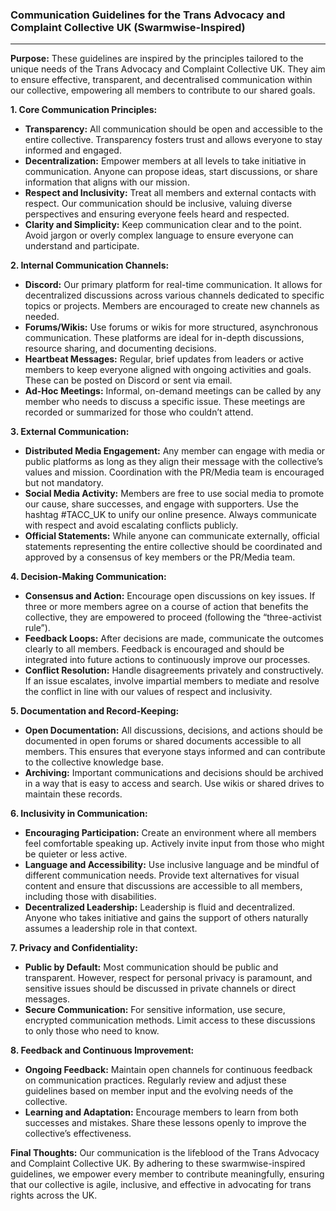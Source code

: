 ### **Communication Guidelines for the Trans Advocacy and Complaint Collective UK (Swarmwise-Inspired)**

---

**Purpose:** These guidelines are inspired by the principles tailored to the unique needs of the Trans Advocacy and Complaint Collective UK. They aim to ensure effective, transparent, and decentralised communication within our collective, empowering all members to contribute to our shared goals.

**1\. Core Communication Principles:**

* **Transparency:** All communication should be open and accessible to the entire collective. Transparency fosters trust and allows everyone to stay informed and engaged.  
* **Decentralization:** Empower members at all levels to take initiative in communication. Anyone can propose ideas, start discussions, or share information that aligns with our mission.  
* **Respect and Inclusivity:** Treat all members and external contacts with respect. Our communication should be inclusive, valuing diverse perspectives and ensuring everyone feels heard and respected.  
* **Clarity and Simplicity:** Keep communication clear and to the point. Avoid jargon or overly complex language to ensure everyone can understand and participate.

**2\. Internal Communication Channels:**

* **Discord:** Our primary platform for real-time communication. It allows for decentralized discussions across various channels dedicated to specific topics or projects. Members are encouraged to create new channels as needed.  
* **Forums/Wikis:** Use forums or wikis for more structured, asynchronous communication. These platforms are ideal for in-depth discussions, resource sharing, and documenting decisions.  
* **Heartbeat Messages:** Regular, brief updates from leaders or active members to keep everyone aligned with ongoing activities and goals. These can be posted on Discord or sent via email.  
* **Ad-Hoc Meetings:** Informal, on-demand meetings can be called by any member who needs to discuss a specific issue. These meetings are recorded or summarized for those who couldn’t attend.

**3\. External Communication:**

* **Distributed Media Engagement:** Any member can engage with media or public platforms as long as they align their message with the collective’s values and mission. Coordination with the PR/Media team is encouraged but not mandatory.  
* **Social Media Activity:** Members are free to use social media to promote our cause, share successes, and engage with supporters. Use the hashtag \#TACC\_UK to unify our online presence. Always communicate with respect and avoid escalating conflicts publicly.  
* **Official Statements:** While anyone can communicate externally, official statements representing the entire collective should be coordinated and approved by a consensus of key members or the PR/Media team.

**4\. Decision-Making Communication:**

* **Consensus and Action:** Encourage open discussions on key issues. If three or more members agree on a course of action that benefits the collective, they are empowered to proceed (following the “three-activist rule”).  
* **Feedback Loops:** After decisions are made, communicate the outcomes clearly to all members. Feedback is encouraged and should be integrated into future actions to continuously improve our processes.  
* **Conflict Resolution:** Handle disagreements privately and constructively. If an issue escalates, involve impartial members to mediate and resolve the conflict in line with our values of respect and inclusivity.

**5\. Documentation and Record-Keeping:**

* **Open Documentation:** All discussions, decisions, and actions should be documented in open forums or shared documents accessible to all members. This ensures that everyone stays informed and can contribute to the collective knowledge base.  
* **Archiving:** Important communications and decisions should be archived in a way that is easy to access and search. Use wikis or shared drives to maintain these records.

**6\. Inclusivity in Communication:**

* **Encouraging Participation:** Create an environment where all members feel comfortable speaking up. Actively invite input from those who might be quieter or less active.  
* **Language and Accessibility:** Use inclusive language and be mindful of different communication needs. Provide text alternatives for visual content and ensure that discussions are accessible to all members, including those with disabilities.  
* **Decentralized Leadership:** Leadership is fluid and decentralized. Anyone who takes initiative and gains the support of others naturally assumes a leadership role in that context.

**7\. Privacy and Confidentiality:**

* **Public by Default:** Most communication should be public and transparent. However, respect for personal privacy is paramount, and sensitive issues should be discussed in private channels or direct messages.  
* **Secure Communication:** For sensitive information, use secure, encrypted communication methods. Limit access to these discussions to only those who need to know.

**8\. Feedback and Continuous Improvement:**

* **Ongoing Feedback:** Maintain open channels for continuous feedback on communication practices. Regularly review and adjust these guidelines based on member input and the evolving needs of the collective.  
* **Learning and Adaptation:** Encourage members to learn from both successes and mistakes. Share these lessons openly to improve the collective’s effectiveness.

**Final Thoughts:** Our communication is the lifeblood of the Trans Advocacy and Complaint Collective UK. By adhering to these swarmwise-inspired guidelines, we empower every member to contribute meaningfully, ensuring that our collective is agile, inclusive, and effective in advocating for trans rights across the UK.


